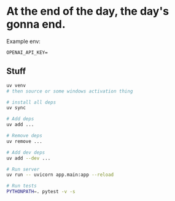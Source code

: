 # At the end of the day, the day's gonna end.

Example env:

```
OPENAI_API_KEY=
```

## Stuff

```sh
uv venv
# then source or some windows activation thing

# install all deps
uv sync

# Add deps
uv add ...

# Remove deps
uv remove ...

# Add dev deps
uv add --dev ...

# Run server
uv run -- uvicorn app.main:app --reload

# Run tests
PYTHONPATH=. pytest -v -s
```